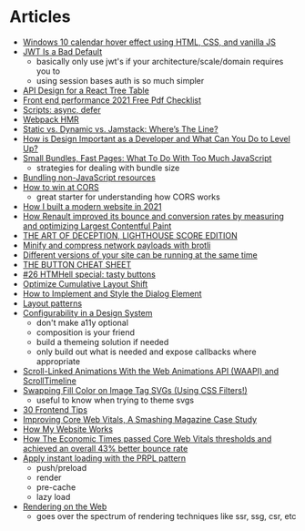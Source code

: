 # Articles

- [Windows 10 calendar hover effect using HTML, CSS, and vanilla JS](https://dev.to/jashgopani/windows-10-calendar-hover-effect-using-html-css-and-vanilla-js-57pb)
- [JWT Is a Bad Default](https://evertpot.com/jwt-is-a-bad-default/)
  - basically only use jwt's if your architecture/scale/domain requires you to
  - using session bases auth is so much simpler
- [API Design for a React Tree Table](https://www.robinwieruch.de/react-tree-list?utm_campaign=Robin%20Wieruch%20-%20A%20Developer%27s%20Newsletter&utm_medium=email&utm_source=Revue%20newsletter)
- [Front end performance 2021 Free Pdf Checklist](https://www.smashingmagazine.com/2021/01/front-end-performance-2021-free-pdf-checklist/)
- [Scripts: async, defer](https://javascript.info/script-async-defer)
- [Webpack HMR](https://blog.jakoblind.no/webpack-hmr/)
- [Static vs. Dynamic vs. Jamstack: Where’s The Line?](https://css-tricks.com/static-vs-dynamic-vs-jamstack-wheres-the-line/)
- [How is Design Important as a Developer and What Can You Do to Level Up?](https://www.colbyfayock.com/posts/how-is-design-important-as-a-developer-and-what-can-you-do-to-level-up)
- [Small Bundles, Fast Pages: What To Do With Too Much JavaScript](https://calibreapp.com/blog/bundle-size-optimization?utm_source=Perf.email&utm_campaign=1c5a924166-Perf+Email+%2384&utm_medium=email&utm_term=0_7cba5dc7bd-1c5a924166-1386021716)
  - strategies for dealing with bundle size
- [Bundling non-JavaScript resources](https://web.dev/bundling-non-js-resources/)
- [How to win at CORS](https://jakearchibald.com/2021/cors/?ref=sidebar)
  - great starter for understanding how CORS works
- [How I built a modern website in 2021](https://kentcdodds.com/blog/how-i-built-a-modern-website-in-2021)
- [How Renault improved its bounce and conversion rates by measuring and optimizing Largest Contentful Paint](https://web.dev/renault/)
- [THE ART OF DECEPTION, LIGHTHOUSE SCORE EDITION](https://www.zachleat.com/web/lighthouse-deception/)
- [Minify and compress network payloads with brotli](https://web.dev/codelab-text-compression-brotli/)
- [Different versions of your site can be running at the same time](https://jakearchibald.com/2020/multiple-versions-same-time/)
- [THE BUTTON CHEAT SHEET](https://www.buttoncheatsheet.com/)
- [#26 HTMHell special: tasty buttons](https://www.htmhell.dev/26-tasty-buttons/)
- [Optimize Cumulative Layout Shift](https://web.dev/optimize-cls/)
- [How to Implement and Style the Dialog Element](https://tympanus.net/codrops/2021/10/06/how-to-implement-and-style-the-dialog-element/)
- [Layout patterns](https://web.dev/patterns/layout/)
- [Configurability in a Design System](https://www.benmvp.com/blog/configurability-design-system)
  - don't make a11y optional
  - composition is your friend
  - build a themeing solution if needed
  - only build out what is needed and expose callbacks where appropriate
- [Scroll-Linked Animations With the Web Animations API (WAAPI) and ScrollTimeline](https://css-tricks.com/scroll-linked-animations-with-the-web-animations-api-waapi-and-scrolltimeline/)
- [Swapping Fill Color on Image Tag SVGs (Using CSS Filters!)](https://medium.com/@union_io/swapping-fill-color-on-image-tag-svgs-using-css-filters-fa4818bf7ec6)
  - useful to know when trying to theme svgs
- [30 Frontend Tips](https://kittygiraudel.com/2022/01/04/30-frontend-tips/)
- [Improving Core Web Vitals, A Smashing Magazine Case Study](https://www.smashingmagazine.com/2021/12/core-web-vitals-case-study-smashing-magazine/)
- [How My Website Works](https://brianlovin.com/writing/how-my-website-works)
- [How The Economic Times passed Core Web Vitals thresholds and achieved an overall 43% better bounce rate](https://web.dev/economic-times-cwv/)
- [Apply instant loading with the PRPL pattern](https://web.dev/apply-instant-loading-with-prpl/)
  - push/preload
  - render
  - pre-cache
  - lazy load
- [Rendering on the Web](https://developers.google.com/web/updates/2019/02/rendering-on-the-web)
  - goes over the spectrum of rendering techniques like ssr, ssg, csr, etc
